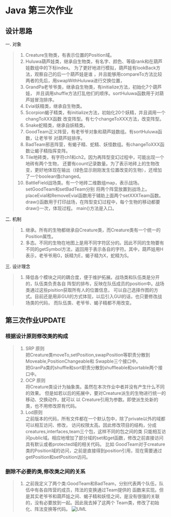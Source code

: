 # Java 第三次作业
## 设计思路
一. 对象
>1. Creature生物类，有表示位置的Position域。
>2. Huluwa葫芦娃类，继承自生物类，有名字、颜色、等级rank和在葫芦娃数组中的下标index。
>为了更好地进行模拟，葫芦娃有lookBack方法，观察自己的后一个葫芦娃是谁
>，并且能够用compareTo方法比较两者的先后，用swapWithHuluwa进行交换位置，
>3. GrandPa老爷爷类，继承自生物类，有initialize方法，初始化7个葫芦娃，
>并且调用shuffle方法打乱他们的顺序。sortHuluwa函数用于对葫芦娃冒泡排序。
>4. Evial妖精类，继承自生物类。
>5. Scorpion蝎子精类，有initialize方法，初始化20个妖精，并且调用一个changToXXX函数
>改变阵型。有七个changeToXXX方法，改变阵型。
>6. Snake蛇精类，继承自妖精类。
>7. GoodTeam正义阵营，有老爷爷对象和葫芦娃数组。有sortHuluwa函数，让老爷爷
>对葫芦娃排序。
>8. BadTeam邪恶阵营，有蝎子精、蛇精、妖怪数组。有changeToXXX函数让蝎子精指挥变阵。
>9. Tile地砖类，有字符ch1和ch2。因为再阵型变幻过程中，可能出现一个地砖有两个生物，
>还要有count记录数量。为了表示地砖上的生物改变，更好地体现在输出（绿色显示刚刚发生位置改变的生物），还增加了一个boolean值changed。
>10. BattleField战场类。有一个地砖二维数组map，表示战场。setGoodTeam和setBadTeam分别
>将两个阵营放置到战场上。placeEvial和RemoveEvial函数用于辅助上面两个setXXXTeam函数。
>draw()函数用于打印战场，在阵型变幻过程中，每个生物的移动都要draw()一次，体现过程。
>main()方法是入口。

二. 机制
> 1. 继承。所有的生物都继承自Creature类，而Creature类有一个统一的Position属性。
> 2. 多态。不同的生物在地图上是用不同字符区分的。因此不同的生物要有不同的getSymbol方法，返回用于表示各自的字符。其中，葫芦娃用H表示，老爷爷用G，妖精为E，蝎子精为X，蛇精为S。

三. 设计理念
> 1. 降低各个模块之间的耦合度，便于维护拓展。战场类和队伍类是分开的，队伍类负责各自
>阵型的排布，反映在队伍成员的position中。战场类通过这些pisition获取所有人的位置信息，
>可以自己选择作图的方式。目前还是用非GUI的方式体现，以后引入GUI的话，也只要修改战场类的代码，
>而队伍类、老爷爷、蝎子精都不用改变。

## 第三次作业UPDATE
### 根据设计原则修改类的构成
> 1. SRP 原则  
> 把Creature类moveTo,setPosition,swapPosition等职责分散到Moveable,PositionChangeable和
> Swapble三个接口中。  
> 把GranPa类的shuffle和sort职责分散到shuffleable和sortable两个接口中。
>2. OCP 原则  
> 将Creature类设计为抽象类。虽然在本次作业中者并没有产生什么不同的效果。
> 但是如若以后的拓展中，要对Creature派生的生物进行统一的移动、交换动作，就可以
> 以 Creature引用为参数。即使派生处新的类，也不用修改原有代码。
>3. Lod原则  
> 之前版本的代码，所有文件都在一个默认包中，除了private以外的域都可以相互访问、修改，
> 访问权限太高。因此修改项目的结构，分成creatures,interfaces,team三个包，这样不同的包之间的类
> 只能相互访问public域。相应地增加了部分域的set和get函数，修改之前直接访问具有默认或者protected域的相关代码。
> 比如 GoodTeam对于creature类的Position域的访问，之前是直接得到position引用，现在需要通过getPosition和setPosition访问。
### 删除不必要的类,修改类之间的关系
> 1. 之前我定义了两个类:GoodTeam和BadTeam，分别代表两个队伍，队伍中有各自阵营的成员，阵法的变换通过Team提供的
> 函数来实现。但是其实老爷爷和葫芦娃之间、蝎子精和妖怪之间，是没有很强的关联的，没有必要放到一起。因此我去掉了这两个
>Team类，修改了初始化、阵法变换等代码。
 ![UML](https://github.com/mqchenliang/java-2019-homeworks/blob/master/3-OOPAdvanced/%E9%99%88%E5%96%84%E6%A2%81-171860525/Uml.png)
